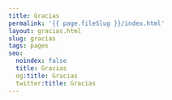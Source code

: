 ```yaml
---
title: Gracias
permalink: '{{ page.fileSlug }}/index.html'
layout: gracias.html
slug: gracias
tags: pages
seo:
  noindex: false
  title: Gracias
  og:title: Gracias
  twitter:title: Gracias
---
```



